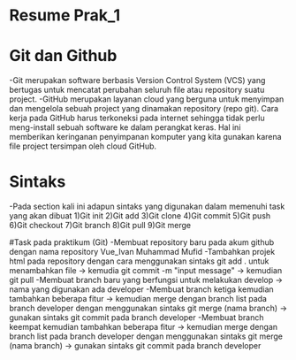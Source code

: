 # Resume Prak_1

# Git dan Github
-Git merupakan software berbasis Version Control System (VCS) yang bertugas untuk mencatat perubahan seluruh file atau repository suatu project.
-GitHub merupakan layanan cloud yang berguna untuk menyimpan dan mengelola sebuah project yang dinamakan repository (repo git). Cara kerja pada GitHub harus terkoneksi pada internet sehingga tidak perlu meng-install sebuah software ke dalam perangkat keras. Hal ini memberikan keringanan penyimpanan komputer yang kita gunakan karena file project tersimpan oleh cloud GitHub.

# Sintaks
-Pada section kali ini adapun sintaks yang digunakan dalam memenuhi task yang akan dibuat
1)Git init
2)Git add
3)Git clone
4)Git commit
5)Git push
6)Git checkout
7)Git branch
8)Git pull
9)Git merge

#Task pada praktikum (Git)
-Membuat repository baru pada akum github dengan nama repository Vue_Ivan Muhammad Mufid
-Tambahkan projek html pada repository dengan cara menggunakan sintaks git add . untuk menambahkan file -> kemudia git commit -m "input message" -> kemudian git pull
-Membuat branch baru yang berfungsi untuk melakukan develop -> nama yang digunakan ada developer
-Membuat branch ketiga  kemudian tambahkan beberapa fitur -> kemudian merge dengan branch list pada branch developer dengan menggunakan sintaks git merge (nama branch) -> gunakan sintaks git commit pada branch developer
-Membuat branch keempat  kemudian tambahkan beberapa fitur -> kemudian merge dengan branch list pada branch developer dengan menggunakan sintaks git merge (nama branch) -> gunakan sintaks git commit pada branch developer
